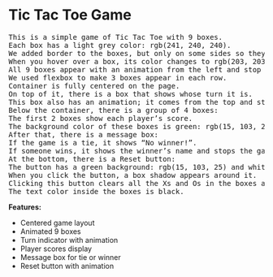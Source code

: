 # Tic Tac Toe Game
<pre>
This is a simple game of Tic Tac Toe with 9 boxes.
Each box has a light grey color: rgb(241, 240, 240).
We added border to the boxes, but only on some sides so they look separated from each other.
When you hover over a box, its color changes to rgb(203, 203, 203).
All 9 boxes appear with an animation from the left and stop in the center.
We used flexbox to make 3 boxes appear in each row.
Container is fully centered on the page.
On top of it, there is a box that shows whose turn it is.
This box also has an animation; it comes from the top and stops below.
Below the container, there is a group of 4 boxes:
The first 2 boxes show each player’s score.
The background color of these boxes is green: rgb(15, 103, 25), and the text color is white.
After that, there is a message box:
If the game is a tie, it shows “No winner!”.
If someone wins, it shows the winner’s name and stops the game.
At the bottom, there is a Reset button:
The button has a green background: rgb(15, 103, 25) and white text.
When you click the button, a box shadow appears around it.
Clicking this button clears all the Xs and Os in the boxes and resets the game.
The text color inside the boxes is black.
</pre>
<b>Features:</b>
<ul>
<li>Centered game layout</li>
<li>Animated 9 boxes</li>
<li>Turn indicator with animation</li>
<li>Player scores display</li>
<li>Message box for tie or winner</li>
<li>Reset button with animation</li>
</ul>